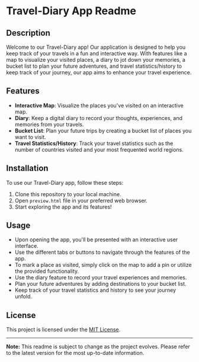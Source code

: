 # Travel-Diary App Readme

## Description
Welcome to our Travel-Diary app! Our application is designed to help you keep track of your travels in a fun and interactive way. With features like a map to visualize your visited places, a diary to jot down your memories, a bucket list to plan your future adventures, and travel statistics/history to keep track of your journey, our app aims to enhance your travel experience.

## Features
- **Interactive Map**: Visualize the places you've visited on an interactive map.
- **Diary**: Keep a digital diary to record your thoughts, experiences, and memories from your travels.
- **Bucket List**: Plan your future trips by creating a bucket list of places you want to visit.
- **Travel Statistics/History**: Track your travel statistics such as the number of countries visited and your most frequented world regions.

## Installation
To use our Travel-Diary app, follow these steps:
1. Clone this repository to your local machine.
2. Open `preview.html` file in your preferred web browser.
3. Start exploring the app and its features!

## Usage
- Upon opening the app, you'll be presented with an interactive user interface.
- Use the different tabs or buttons to navigate through the features of the app.
- To mark a place as visited, simply click on the map to add a pin or utilize the provided functionality.
- Use the diary feature to record your travel experiences and memories.
- Plan your future adventures by adding destinations to your bucket list.
- Keep track of your travel statistics and history to see your journey unfold.


## License
This project is licensed under the [MIT License](LICENSE).

---

**Note:** This readme is subject to change as the project evolves. Please refer to the latest version for the most up-to-date information.